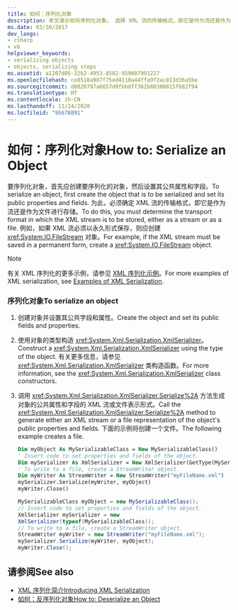 ```yaml
---
title: 如何：序列化对象
description: 本文演示如何序列化对象。 选择 XML 流的传输格式，即它是作为流还是作为文件进行存储。
ms.date: 03/30/2017
dev_langs:
- csharp
- vb
helpviewer_keywords:
- serializing objects
- objects, serializing steps
ms.assetid: a1207d05-32b2-4953-8582-959607991227
ms.openlocfilehash: ce8510a987f75ed4110a44ffa9f2ac813d36a5be
ms.sourcegitcommit: d8020797a6657d0fbbdff362b80300815f682f94
ms.translationtype: HT
ms.contentlocale: zh-CN
ms.lasthandoff: 11/24/2020
ms.locfileid: "95678891"
---
```

# <a name="how-to-serialize-an-object"></a><span data-ttu-id="22d08-104">如何：序列化对象</span><span class="sxs-lookup"><span data-stu-id="22d08-104">How to: Serialize an Object</span></span>

<span data-ttu-id="22d08-105">要序列化对象，首先应创建要序列化的对象，然后设置其公共属性和字段。</span><span class="sxs-lookup"><span data-stu-id="22d08-105">To serialize an object, first create the object that is to be serialized and set its public properties and fields.</span></span> <span data-ttu-id="22d08-106">为此，必须确定 XML 流的传输格式，即它是作为流还是作为文件进行存储。</span><span class="sxs-lookup"><span data-stu-id="22d08-106">To do this, you must determine the transport format in which the XML stream is to be stored, either as a stream or as a file.</span></span> <span data-ttu-id="22d08-107">例如，如果 XML 流必须以永久形式保存，则应创建 <xref:System.IO.FileStream> 对象。</span><span class="sxs-lookup"><span data-stu-id="22d08-107">For example, if the XML stream must be saved in a permanent form, create a <xref:System.IO.FileStream> object.</span></span>  
  
> [!NOTE]
> <span data-ttu-id="22d08-108">有关 XML 序列化的更多示例，请参见 [XML 序列化示例](examples-of-xml-serialization.md)。</span><span class="sxs-lookup"><span data-stu-id="22d08-108">For more examples of XML serialization, see [Examples of XML Serialization](examples-of-xml-serialization.md).</span></span>  
  
### <a name="to-serialize-an-object"></a><span data-ttu-id="22d08-109">序列化对象</span><span class="sxs-lookup"><span data-stu-id="22d08-109">To serialize an object</span></span>  
  
1. <span data-ttu-id="22d08-110">创建对象并设置其公共字段和属性。</span><span class="sxs-lookup"><span data-stu-id="22d08-110">Create the object and set its public fields and properties.</span></span>  
  
2. <span data-ttu-id="22d08-111">使用对象的类型构造 <xref:System.Xml.Serialization.XmlSerializer>。</span><span class="sxs-lookup"><span data-stu-id="22d08-111">Construct a <xref:System.Xml.Serialization.XmlSerializer> using the type of the object.</span></span> <span data-ttu-id="22d08-112">有关更多信息，请参见 <xref:System.Xml.Serialization.XmlSerializer> 类构造函数。</span><span class="sxs-lookup"><span data-stu-id="22d08-112">For more information, see the <xref:System.Xml.Serialization.XmlSerializer> class constructors.</span></span>  
  
3. <span data-ttu-id="22d08-113">调用 <xref:System.Xml.Serialization.XmlSerializer.Serialize%2A> 方法生成对象的公共属性和字段的 XML 流或文件表示形式。</span><span class="sxs-lookup"><span data-stu-id="22d08-113">Call the <xref:System.Xml.Serialization.XmlSerializer.Serialize%2A> method to generate either an XML stream or a file representation of the object's public properties and fields.</span></span> <span data-ttu-id="22d08-114">下面的示例将创建一个文件。</span><span class="sxs-lookup"><span data-stu-id="22d08-114">The following example creates a file.</span></span>  
  
    ```vb  
    Dim myObject As MySerializableClass = New MySerializableClass()  
    ' Insert code to set properties and fields of the object.  
    Dim mySerializer As XmlSerializer = New XmlSerializer(GetType(MySerializableClass))  
    ' To write to a file, create a StreamWriter object.  
    Dim myWriter As StreamWriter = New StreamWriter("myFileName.xml")  
    mySerializer.Serialize(myWriter, myObject)  
    myWriter.Close()  
    ```  
  
    ```csharp  
    MySerializableClass myObject = new MySerializableClass();  
    // Insert code to set properties and fields of the object.  
    XmlSerializer mySerializer = new
    XmlSerializer(typeof(MySerializableClass));  
    // To write to a file, create a StreamWriter object.  
    StreamWriter myWriter = new StreamWriter("myFileName.xml");  
    mySerializer.Serialize(myWriter, myObject);  
    myWriter.Close();  
    ```  
  
## <a name="see-also"></a><span data-ttu-id="22d08-115">请参阅</span><span class="sxs-lookup"><span data-stu-id="22d08-115">See also</span></span>

- [<span data-ttu-id="22d08-116">XML 序列化简介</span><span class="sxs-lookup"><span data-stu-id="22d08-116">Introducing XML Serialization</span></span>](introducing-xml-serialization.md)
- [<span data-ttu-id="22d08-117">如何：反序列化对象</span><span class="sxs-lookup"><span data-stu-id="22d08-117">How to: Deserialize an Object</span></span>](how-to-deserialize-an-object.md)
